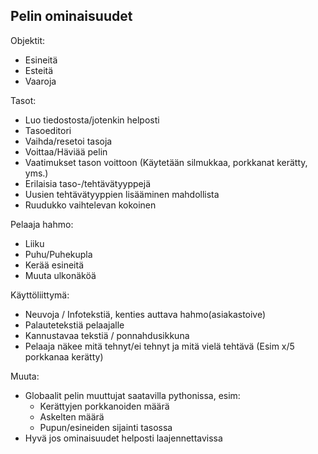 ## Pelin ominaisuudet

Objektit:
 * Esineitä
 * Esteitä
 * Vaaroja 

Tasot:
 * Luo tiedostosta/jotenkin helposti
 * Tasoeditori
 * Vaihda/resetoi tasoja
 * Voittaa/Häviää pelin
 * Vaatimukset tason voittoon (Käytetään silmukkaa, porkkanat kerätty, yms.)
 * Erilaisia taso-/tehtävätyyppejä
 * Uusien tehtävätyyppien lisääminen mahdollista 
 * Ruudukko vaihtelevan kokoinen

Pelaaja hahmo:
 * Liiku
 * Puhu/Puhekupla
 * Kerää esineitä
 * Muuta ulkonäköä

Käyttöliittymä:
 * Neuvoja / Infotekstiä, kenties auttava hahmo(asiakastoive)
 * Palautetekstiä pelaajalle
 * Kannustavaa tekstiä / ponnahdusikkuna
 * Pelaaja näkee mitä tehnyt/ei tehnyt ja mitä vielä tehtävä (Esim x/5 porkkanaa kerätty)

Muuta:
 * Globaalit pelin muuttujat saatavilla pythonissa, esim:
    - Kerättyjen porkkanoiden määrä
    - Askelten määrä
    - Pupun/esineiden sijainti tasossa
 * Hyvä jos ominaisuudet helposti laajennettavissa